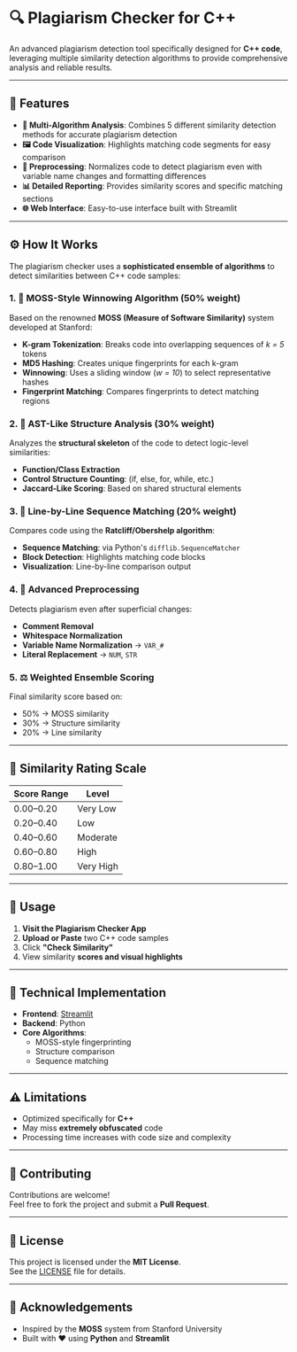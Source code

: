 # 🔍 Plagiarism Checker for C++

An advanced plagiarism detection tool specifically designed for **C++ code**, leveraging multiple similarity detection algorithms to provide comprehensive analysis and reliable results.

---

## 🚀 Features

- **🧠 Multi-Algorithm Analysis**: Combines 5 different similarity detection methods for accurate plagiarism detection  
- **🖼️ Code Visualization**: Highlights matching code segments for easy comparison  
- **🧹 Preprocessing**: Normalizes code to detect plagiarism even with variable name changes and formatting differences  
- **📊 Detailed Reporting**: Provides similarity scores and specific matching sections  
- **🌐 Web Interface**: Easy-to-use interface built with Streamlit  

---

## ⚙️ How It Works

The plagiarism checker uses a **sophisticated ensemble of algorithms** to detect similarities between C++ code samples:

### 1. 🧬 MOSS-Style Winnowing Algorithm (50% weight)
Based on the renowned **MOSS (Measure of Software Similarity)** system developed at Stanford:

- **K-gram Tokenization**: Breaks code into overlapping sequences of *k = 5* tokens  
- **MD5 Hashing**: Creates unique fingerprints for each k-gram  
- **Winnowing**: Uses a sliding window (*w = 10*) to select representative hashes  
- **Fingerprint Matching**: Compares fingerprints to detect matching regions  

### 2. 🧱 AST-Like Structure Analysis (30% weight)

Analyzes the **structural skeleton** of the code to detect logic-level similarities:

- **Function/Class Extraction**  
- **Control Structure Counting**: (if, else, for, while, etc.)  
- **Jaccard-Like Scoring**: Based on shared structural elements  

### 3. 📏 Line-by-Line Sequence Matching (20% weight)

Compares code using the **Ratcliff/Obershelp algorithm**:

- **Sequence Matching**: via Python's `difflib.SequenceMatcher`  
- **Block Detection**: Highlights matching code blocks  
- **Visualization**: Line-by-line comparison output  

### 4. 🔧 Advanced Preprocessing

Detects plagiarism even after superficial changes:

- **Comment Removal**  
- **Whitespace Normalization**  
- **Variable Name Normalization** → `VAR_#`  
- **Literal Replacement** → `NUM`, `STR`  

### 5. ⚖️ Weighted Ensemble Scoring

Final similarity score based on:

- 50% → MOSS similarity  
- 30% → Structure similarity  
- 20% → Line similarity  

---

## 🎯 Similarity Rating Scale

| Score Range | Level         |
|-------------|---------------|
| 0.00–0.20   | Very Low      |
| 0.20–0.40   | Low           |
| 0.40–0.60   | Moderate      |
| 0.60–0.80   | High          |
| 0.80–1.00   | Very High     |

---

## 🧪 Usage

1. **Visit the Plagiarism Checker App**  
2. **Upload or Paste** two C++ code samples  
3. Click **"Check Similarity"**  
4. View similarity **scores and visual highlights**

---

## 🧰 Technical Implementation

- **Frontend**: [Streamlit](https://streamlit.io)  
- **Backend**: Python  
- **Core Algorithms**:
  - MOSS-style fingerprinting
  - Structure comparison
  - Sequence matching

---

## ⚠️ Limitations

- Optimized specifically for **C++**
- May miss **extremely obfuscated** code
- Processing time increases with code size and complexity

---

## 🤝 Contributing

Contributions are welcome!  
Feel free to fork the project and submit a **Pull Request**.

---

## 📄 License

This project is licensed under the **MIT License**.  
See the [LICENSE](LICENSE) file for details.

---

## 🙏 Acknowledgements

- Inspired by the **MOSS** system from Stanford University  
- Built with ❤️ using **Python** and **Streamlit**
